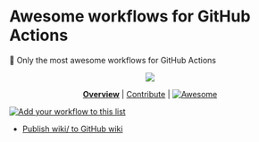 # Awesome workflows for GitHub Actions

🥇 Only the most awesome workflows for GitHub Actions

<div align="center">

![](https://i.imgur.com/iPT96yP.gif)

<!--prettier-ignore-->
**[Overview](https://github.com/jcbhmr/awesome-workflow-templates#readme)**
| [Contribute](https://github.com/jcbhmr/awesome-workflow-templates/blob/main/CONTRIBUTING.md)
| [<img alt="Awesome" src="https://awesome.re/badge-flat.svg" valign="bottom" />](https://awesome.re)

</div>

[![Add your workflow to this list](https://img.shields.io/static/v1?style=for-the-badge&message=Add+your+workflow+to+this+list&color=C70D2C&logo=Cliqz&logoColor=FFFFFF&label=)](CONTRIBUTING.md)

- [Publish wiki/ to GitHub wiki](https://github.com/jcbhmr/.github/blob/main/workflow-templates/publish-wiki-to-github-wiki.yml)

<!--
- [Publish to npm]()
- [Publish to GitHub Packages]()
- [Deploy static site]()
- [Publish features]()
-->
